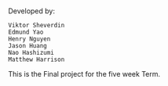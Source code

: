 #
#
Developed by:

	Viktor Sheverdin
	Edmund Yao
	Henry Nguyen
	Jason Huang
	Nao Hashizumi
	Matthew Harrison

This is the Final project for the five week Term.